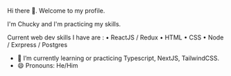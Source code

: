  Hi there 👋. Welcome to my profile. 

 I'm Chucky and I'm practicing my skills.

 Current web dev skills I have are :
 • ReactJS / Redux 
 • HTML 
 • CSS 
 • Node / Exrpress / Postgres

- 🌱 I’m currently learning or practicing Typescript, NextJS, TailwindCSS.
- 😄 Pronouns: He/Him

